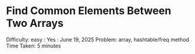 # Find Common Elements Between Two Arrays

Difficulty: easy
 : Yes
: June 19, 2025
Problem: array, hashtable/freq method
Time Taken: 5 minutes